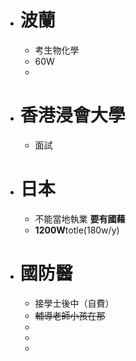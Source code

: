 - # 波蘭
	- 考生物化學
	- 60W
	-
- # 香港浸會大學
	- 面試
- # 日本
	- 不能當地執業 **要有國藉**
	- **1200W**totle(180w/y)
- # 國防醫
	- 接學士後中（自費）
	- ~~輔導老師小孩在那~~
	-
	-
	-
